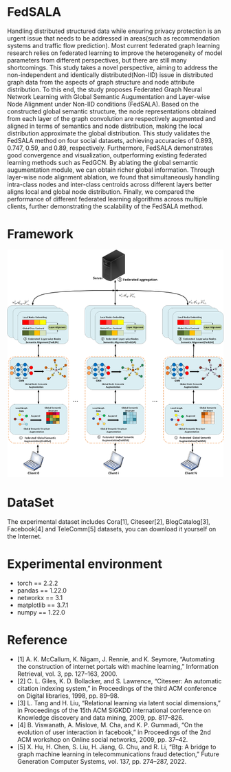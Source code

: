 # FedSALA
Handling distributed structured data while ensuring privacy protection is an urgent issue that needs to be addressed in areas(such as recommendation systems and traffic flow prediction). Most current federated graph learning research relies on federated learning to improve the heterogeneity of model parameters from different perspectives, but there are still many shortcomings. This study takes a novel perspective, aiming to address the non-independent and identically distributed(Non-IID) issue in distributed graph data from the aspects of graph structure and node attribute distribution. To this end, the study proposes Federated Graph Neural Network Learning with Global Semantic Augumentation and Layer-wise Node Alignment under Non-IID conditions (FedSALA). Based on the constructed global semantic structure, the node representations obtained from each layer of the graph convolution are respectively augmented and aligned in terms of semantics and node distribution, making the local distribution approximate the global distribution. This study validates the FedSALA method on four social datasets, achieving accuracies of 0.893, 0.747, 0.59, and 0.89, respectively. Furthermore, FedSALA demonstrates good convergence and visualization, outperforming existing federated learning methods such as FedGCN. By ablating the global semantic augumentation module, we can obtain richer global information. Through layer-wise node alignment ablation, we found that simultaneously handling intra-class nodes and inter-class centroids across different layers better aligns local and global node distribution. Finally, we compared the performance of different federated learning algorithms across multiple clients, further demonstrating the scalability of the FedSALA method.

# Framework
![The Framework of FedSALA](./framework.png)

# DataSet
The experimental dataset includes Cora[1], Citeseer[2], BlogCatalog[3], Facebook[4] and TeleComm[5] datasets, you can download it yourself on the Internet.

# Experimental environment
+ torch == 2.2.2
+ pandas == 1.22.0
+ networkx == 3.1
+ matplotlib == 3.7.1
+ numpy == 1.22.0

# Reference
- [1] A. K. McCallum, K. Nigam, J. Rennie, and K. Seymore, “Automating the construction of internet portals with machine learning,” Information Retrieval, vol. 3, pp. 127–163, 2000.
- [2] C. L. Giles, K. D. Bollacker, and S. Lawrence, “Citeseer: An automatic citation indexing system,” in Proceedings of the third ACM conference on Digital libraries, 1998, pp. 89–98.
- [3] L. Tang and H. Liu, “Relational learning via latent social dimensions,” in Proceedings of the 15th ACM SIGKDD international conference on Knowledge discovery and data mining, 2009, pp. 817–826.
- [4] B. Viswanath, A. Mislove, M. Cha, and K. P. Gummadi, “On the evolution of user interaction in facebook,” in Proceedings of the 2nd ACM workshop on Online social networks, 2009, pp. 37–42.
- [5] X. Hu, H. Chen, S. Liu, H. Jiang, G. Chu, and R. Li, “Btg: A bridge to graph machine learning in telecommunications fraud detection,” Future Generation Computer Systems, vol. 137, pp. 274–287, 2022.

